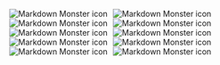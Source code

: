 

<img src="imagenes_readme/iteracion1_imagen3_pruebas.png"
     alt="Markdown Monster icon"
     style="float: left; margin-right: 10px;" />

<img src="imagenes_readme/iteracion1_imagen4_pruebas.png"
     alt="Markdown Monster icon"
     style="float: left; margin-right: 10px;" />

<img src="imagenes_readme/iteracion1_imagen5_pruebas.png"
     alt="Markdown Monster icon"
     style="float: left; margin-right: 10px;" />



<img src="imagenes_readme/iteracion2_imagen1_pruebas.png"
     alt="Markdown Monster icon"
     style="float: left; margin-right: 10px;" />

<img src="imagenes_readme/iteracion2_imagen2_pruebas.png"
     alt="Markdown Monster icon"
     style="float: left; margin-right: 10px;" />

<img src="imagenes_readme/anexo_iteracion2_pruebas1.png"
     alt="Markdown Monster icon"
     style="float: left; margin-right: 10px;" />

<img src="imagenes_readme/anexo_iteracion2_pruebas2.png"
     alt="Markdown Monster icon"
     style="float: left; margin-right: 10px;" />

<img src="imagenes_readme/anexo_iteracion2_pruebas3.png"
     alt="Markdown Monster icon"
     style="float: left; margin-right: 10px;" />

<img src="imagenes_readme/anexo_iteracion2_pruebas4.png"
     alt="Markdown Monster icon"
     style="float: left; margin-right: 10px;" />

<img src="imagenes_readme/anexo_iteracion2_pruebas5.png"
     alt="Markdown Monster icon"
     style="float: left; margin-right: 10px;" />